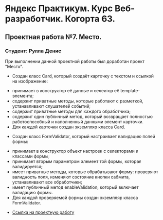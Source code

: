 # Яндекс Практикум. Курс Веб-разработчик. Когорта 63.
## Проектная работа №7. Место.
### Студент: Рулла Денис

При выполнении данной проектной работы был доработан проект "Место".

* Создан класс Card, который создаёт карточку с текстом и ссылкой на изображение:
 - принимает в конструктор её данные и селектор её template-элемента;
 - содержит приватные методы, которые работают с разметкой, устанавливают слушателей событий;
 - содержит приватные методы для каждого обработчика;
 - содержит один публичный метод, который возвращает полностью работоспособный и наполненный данными элемент карточки.
 - Для каждой карточки создан экземпляр класса Card.

* Создан класс FormValidator, который настраивает валидацию полей формы:
 - принимает в конструктор объект настроек с селекторами и классами формы;
 - принимает вторым параметром элемент той формы, которая валидируется;
 - имеет приватные методы, которые обрабатывают форму: проверяют валидность поля, изменяют состояние кнопки сабмита, устанавливают все обработчики;
 - имеет публичный метод enableValidation, который включает валидацию формы.
 - Для каждой проверяемой формы создан экземпляр класса FormValidator.

* [Ссылка на проектную работу](https://den-rulla.github.io/mesto/)
